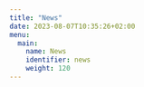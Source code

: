 ```yaml
---
title: "News"
date: 2023-08-07T10:35:26+02:00
menu:
  main:
    name: News
    identifier: news
    weight: 120
---
```


